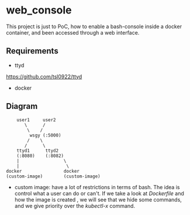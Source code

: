 # web_console

This project is just to PoC, how to enable a bash-console inside a docker container, and been accessed through a web interface.  

## Requirements

- ttyd 

https://github.com/tsl0922/ttyd

- docker

## Diagram

```
    user1     user2
       \      /
        \    /
         wsgy (:5000)
        /    \
       /      \
    ttyd1      ttyd2
    (:8080)    (:8082)
    |                 \
    |                  \
docker                docker
(custom-image)        (custom-image)

```

- custom image: have a lot of restrictions in terms of bash. The idea is control what a user can do or can't. If we take a look at *Dockerfile* and how the image is created , we will see that we hide some commands, and we give priority over the *kubectl-x* command.


